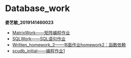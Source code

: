 # Database_work
**娄艺敏_2019141460023**<br>
-   [MatrixWork——矩阵编程作业](https://github.com/lou-yimin/Database_work/tree/MatrixWork)<br>
-   [SQLWork——SQL语句作业](https://github.com/lou-yimin/Database_work/tree/SQLwork)<br>
-   [Written_homework_2——书面作业homework2：函数依赖](https://github.com/lou-yimin/Database_work/tree/written_homework_2)<br>
-   [scudb_initial——编程作业1](https://github.com/lou-yimin/Database_work/tree/scudb_initial)
